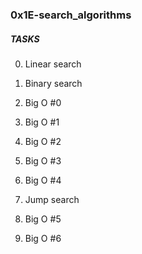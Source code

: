 ### 0x1E-search_algorithms

##### TASKS
0. Linear search
1. Binary search
2. Big O #0
3. Big O #1
4. Big O #2
5. Big O #3
6. Big O #4
7. Jump search
8. Big O #5

14. Big O #6
